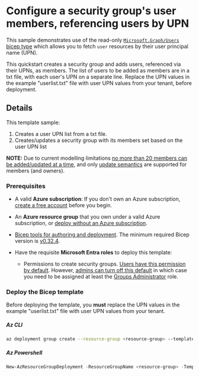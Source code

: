 # Configure a security group's user members, referencing users by UPN

This sample demonstrates use of the read-only [`Microsoft.Graph/Users` bicep type][users-ref] which allows you to
fetch `user` resources by their user principal name (UPN).

This quickstart creates a security group and adds users, referenced via their UPNs, as members.
The list of users to be added as members are in a txt file, with each user's UPN on a separate line.
Replace the UPN values in the example "userlist.txt" file with user UPN values from your tenant, before deployment.

## Details

This template sample:

1. Creates a user UPN list from a txt file.
2. Creates/updates a security group with its members set based on the user UPN list

**NOTE:** Due to current modelling limitations [no more than 20 members can be added/updated at a time][20-members], and only [update semantics][update-only] are supported for members (and owners).

### Prerequisites

- A valid **Azure subscription**: If you don't own an Azure subscription, [create a free account](https://azure.microsoft.com/free/) before you begin.
- An **Azure resource group** that you own under a valid Azure subscription, or [deploy without an Azure subscription][no-azure-sub].
- [Bicep tools for authoring and deployment](https://learn.microsoft.com/graph/templates/quickstart-install-bicep-tools). The minimum required Bicep version is [v0.32.4](https://github.com/Azure/bicep/releases/tag/v0.32.4).
- Have the requisite **Microsoft Entra roles** to deploy this template:

  - Permissions to create security groups. [Users have this permission by default](https://learn.microsoft.com/entra/fundamentals/users-default-permissions#compare-member-and-guest-default-permissions). However, [admins can turn off this default](https://learn.microsoft.com/entra/fundamentals/users-default-permissions#restrict-member-users-default-permissions) in which case you need to be assigned at least the [Groups Administrator](https://learn.microsoft.com/entra/identity/role-based-access-control/permissions-reference#groups-administrator) role.

### Deploy the Bicep template

Before deploying the template, you **must** replace the UPN values in the example "userlist.txt" file with user UPN values from your tenant.

##### Az CLI

```sh
az deployment group create --resource-group <resource-group> --template-file main.bicep --parameters date='2025-01-24'
```

##### Az Powershell

```powershell
New-AzResourceGroupDeployment -ResourceGroupName <resource-group> -TemplateFile .\main.bicep -date "2025-01-24"
```

[update-only]:https://learn.microsoft.com/graph/templates/known-issues-graph-bicep#deployment-behavior-group-members-and-owners-are-append-only
[20-members]:https://learn.microsoft.com/graph/templates/limitations#no-more-than-20-members-andor-owners-can-be-declared-for-a-groups-resource
[no-azure-sub]:https://learn.microsoft.com/graph/templates/how-to-deploy-without-azure-sub?view=graph-bicep-1.0&tabs=CLI
[users-ref]:https://learn.microsoft.com/graph/templates/reference/users?view=graph-bicep-1.0